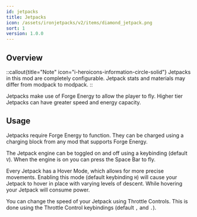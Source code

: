 ```yaml
---
id: jetpacks
title: Jetpacks
icon: /assets/ironjetpacks/v2/items/diamond_jetpack.png
sort: 1
version: 1.0.0
---
```


## Overview

::callout{title="Note" icon="i-heroicons-information-circle-solid"}
Jetpacks in this mod are completely configurable. Jetpack stats and materials may differ from modpack to modpack.
::

Jetpacks make use of Forge Energy to allow the player to fly. Higher tier Jetpacks can have greater speed and energy capacity.

## Usage

Jetpacks require Forge Energy to function. They can be charged using a charging block from any mod that supports Forge Energy.

The Jetpack engine can be toggled on and off using a keybinding (default `V`). When the engine is on you can press the Space Bar to fly.

Every Jetpack has a Hover Mode, which allows for more precise movements. Enabling this mode (default keybinding `H`) will cause your Jetpack to hover in place with varying levels of descent. While hovering your Jetpack will consume power.

You can change the speed of your Jetpack using Throttle Controls. This is done using the Throttle Control keybindings (default `,` and `.`).
